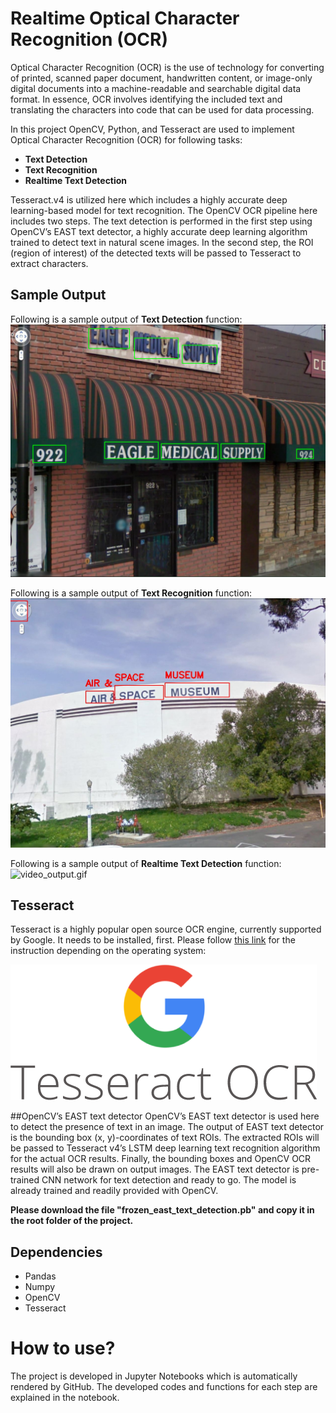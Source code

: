 # Realtime Optical Character Recognition (OCR)
Optical Character Recognition (OCR) is the use of technology for converting of printed, scanned paper document, handwritten content, or image-only digital documents into a machine-readable and searchable digital data format. In essence, OCR involves identifying the included text and translating the characters into code that can be used for data processing. 

In this project OpenCV, Python, and Tesseract are used to implement Optical Character Recognition (OCR) for following tasks:

- **Text Detection** 
- **Text Recognition** 
- **Realtime Text Detection** 

Tesseract.v4 is utilized here which includes a highly accurate deep learning-based model for text recognition. The OpenCV OCR pipeline here includes two steps. The text detection is performed in the first step using OpenCV’s EAST text detector, a highly accurate deep learning algorithm trained to detect text in natural scene images. In the second step, the ROI (region of interest) of the detected texts will be passed to Tesseract to extract characters.  

## Sample Output

Following is a sample output of **Text Detection** function: 
![text_detection.png](images/text_detection.png)


Following is a sample output of **Text Recognition** function: 
![text_recognition.png](images/text_recognition.jpg)


Following is a sample output of **Realtime Text Detection** function: 
![video_output.gif](images/video_output.gif)


## Tesseract
Tesseract is a highly popular open source OCR engine, currently supported by Google. It needs to be installed, first. Please follow [this link](https://github.com/tesseract-ocr/tessdoc#binaries) for the instruction depending on the operating system:

![Tesseract_OCR_logo.png](images/Tesseract_OCR_logo.png)

##OpenCV’s EAST text detector
OpenCV’s EAST text detector is used here to detect the presence of text in an image. The output of EAST text detector is the bounding box (x, y)-coordinates of text ROIs. The extracted ROIs will be passed to Tesseract v4’s LSTM deep learning text recognition algorithm for the actual OCR results. Finally, the bounding boxes and OpenCV OCR results will also be drawn on output images.
The EAST text detector is pre-trained CNN network for text detection and ready to go. The model is already trained and readily provided with OpenCV. 

**Please download the file "frozen_east_text_detection.pb" and copy it in the root folder of the project.**


## Dependencies
* Pandas
* Numpy
* OpenCV
* Tesseract


How to use?
===========
The project is developed in Jupyter Notebooks which is automatically rendered by GitHub. The developed codes and functions for each step are explained in the notebook.












